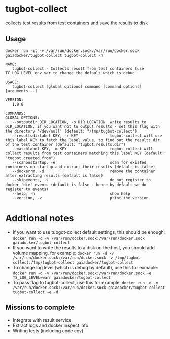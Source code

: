 # tugbot-collect
collects test results from test containers and save the results to disk

## Usage

```
docker run -it -v /var/run/docker.sock:/var/run/docker.sock gaiadocker/tugbot-collect tugbot-collect -h

NAME:
   tugbot-collect - Collects result from test containers (use TC_LOG_LEVEL env var to change the default which is debug

USAGE:
   tugbot-collect [global options] command [command options] [arguments...]

VERSION:
   1.0.0

COMMANDS:
GLOBAL OPTIONS:
   --outputdir DIR_LOCATION, -o DIR_LOCATION  write results to DIR_LOCATION, if you want not to output results - set this flag with the directory '/dev/null' (default: "/tmp/tugbot-collect")
   --resultsdirlabel KEY, -r KEY              tugbot-collect will use this label KEY to fetch the label value, to find out the results dir of the test container (default: "tugbot.results.dir")
   --matchlabel KEY, -m KEY                   tugbot-collect will collect results from test containers matching this label KEY (default: "tugbot.created.from")
   --scanonstartup, -e                        scan for existed containers on startup and extract their results (default is false)
   --dockerrm, -d                             remove the container after extracting results (default is false)
   --skipevents, -s                           do not register to docker 'die' events (default is false - hence by default we do register to events)
   --help, -h                                 show help
   --version, -v                              print the version
```

# Addtional notes
- If you want to use tubgot-collect default settings, this should be enough:
`docker run -d -v /var/run/docker.sock:/var/run/docker.sock gaiadocker/tugbot-collect`
- If you want to write the results to a disk on the host, you should add volume mapping, for example:
`docker run -d -v /var/run/docker.sock:/var/run/docker.sock -v /tmp/tugbot-collect:/tmp/tugbot-collect gaiadocker/tugbot-collect`
- To change log level (which is debug by default), use this for exmaple: 
`docker run -d -v /var/run/docker.sock:/var/run/docker.sock -e TS_LOG_LEVEL=warn gaiadocker/tugbot-collect`
- To pass flag to tugbot-collect, use this for example:
`docker run -d -v /var/run/docker.sock:/var/run/docker.sock gaiadocker/tugbot-collect tugbot-collect -e -d`

## Missions to complete
- Integrate with result service
- Extract logs and docker inspect info
- Writing tests (including code cov)
